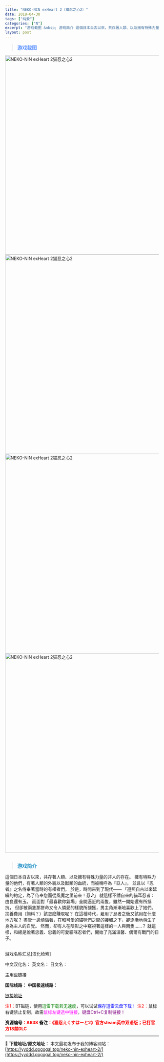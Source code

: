 ```yaml
---
title: "NEKO-NIN exHeart 2（猫忍之心2）"
date: 2018-04-30
tags: ["纯爱"]
categories: ["N"]
excerpt: "游戏截图 &nbsp; 游戏简介 這個日本自古以來，共存著人類、以及擁有特殊力量的非人的存在。 擁有特殊力量的他們，有著人類的外貌以及獸類的血統，而被稱呼為『亞人』， 並且以『忍者』之名侍奉著當時的有權者們。 於是，時間來到了現代—— 「遵照自古以來延續的約定，為了侍奉您而從風魔之里前來！忍♪」 就&hellip;"
layout: post
---
```


<div>
<blockquote><b><span style="font-size: 12pt; color: #6699ff;">游戏截图</span></b></blockquote>
<div><img title="点击放大" src="https://yyddd.gogogal.top/wp-content/uploads/2025/04/20250430_6811edc112be9.webp" alt="NEKO-NIN exHeart 2猫忍之心2" width="650" /></div>
<div><img title="点击放大" src="https://yyddd.gogogal.top/wp-content/uploads/2025/04/20250430_6811edc9e2042.webp" alt="NEKO-NIN exHeart 2猫忍之心2" width="650" /></div>
<div><img title="点击放大" src="https://yyddd.gogogal.top/wp-content/uploads/2025/04/20250430_6811edcb91dc7.webp" alt="NEKO-NIN exHeart 2猫忍之心2" width="650" /></div>
<div><img title="点击放大" src="https://yyddd.gogogal.top/wp-content/uploads/2025/04/20250430_6811edcd3f9a5.webp" alt="NEKO-NIN exHeart 2猫忍之心2" width="650" /></div>
&nbsp;
<blockquote><b><span style="font-size: 12pt; color: #3399cc;">游戏简介</span></b></blockquote>
<div>這個日本自古以來，共存著人類、以及擁有特殊力量的非人的存在。
擁有特殊力量的他們，有著人類的外貌以及獸類的血統，而被稱呼為『亞人』，
並且以『忍者』之名侍奉著當時的有權者們。
於是，時間來到了現代——
「遵照自古以來延續的約定，為了侍奉您而從風魔之里前來！忍♪」
就這樣不請自來的貓耳忍者：由良還有玉。
而面對「最喜歡你氣場」全開逼近的兩隻，雖然一開始還有所抵抗，
但卻被兩隻那拼命又令人憐愛的樣貌所擄獲，男主角漸漸地喜歡上了她們。
扶養費用（飼料？）該怎麼賺取呢？
在這種時代，雇用了忍者之後又該用在什麼地方呢？
盡管一邊煩惱著，在和可愛的貓咪們之間的接觸之下，卻逐漸地萌生了身為主人的自覺。
然而，卻有人在陰影之中窺視著這樣的一人與兩隻……？
就這樣，和總是說著忠義、忠義的可愛貓咪忍者們，開始了充滿溫馨、偶爾有戰鬥的日子。</div>
&nbsp;

游戏名称汇总[汉化检索]

中文汉化名：
英文名：
日文名：
</div>
<div class="panel panel-primary">
<div class="panel-heading">主用盘链接</div>
<div class="panel-body">

<b>国际线路：</b>
<b>中国极速线路：</b>

<!--wechatfans start-->

<a href="https://pan.xunlei.com/s/VORzNhubwQRYcetJzqN3bwZ5A1?pwd=z7iw#">链接地址</a>

<!--wechatfans end-->
<span style="color: #ff0000;">注1：</span>BT磁链，使用<span style="color: #008000;">迅雷下载若无速度</span>，可以试试<span style="color: #0000ff;">保存迅雷云盘下载！</span>
<span style="color: #ff0000;">注2：</span>鼠标右键禁止复制，故需<span style="color: #ff00ff;">鼠标左键选中链接</span>，<span style="color: #800080;">键盘Ctrl+C复制链接！</span>

</div>
<div class="panel-footer"><span style="color: #ff0000;"><b><span style="color: #000000;">资源编号</span>：A638</b></span>
<span style="color: #ff0000;"><b><span style="color: #000000;">备注</span>：《猫忍えくすはーと2》官方steam英中双语版；已打官方18禁DLC</b></span></div>
</div>

---
📖 **下载地址/原文地址：** 本文最初发布于我的博客网站：[https://yyddd.gogogal.top/neko-nin-exheart-2/](https://yyddd.gogogal.top/neko-nin-exheart-2/)
